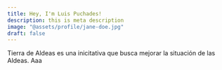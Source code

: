 ```yaml
---
title: Hey, I'm Luis Puchades!
description: this is meta description
image: "@assets/profile/jane-doe.jpg"
draft: false
---
```


Tierra de Aldeas es una inicitativa que busca mejorar la situación de las Aldeas. Aaa